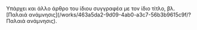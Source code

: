 Υπάρχει και άλλο άρθρο του ίδιου συγγραφέα με τον ίδιο τίτλο, βλ.
[Παλαιά ανάμνησις](/works/463a5da2-9d09-4ab0-a3c7-56b3b9615c9f/?Παλαιά ανάμνησις).
